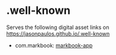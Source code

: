 # .well-known

Serves the following digital asset links on <https://jasonpaulos.github.io/.well-known>

* com.markbook: [markbook-app](https://github.com/jasonpaulos/markbook-app)
